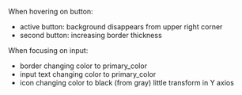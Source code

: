 When hovering on button:
- active button: background disappears from upper right corner
- second button: increasing border thickness 

When focusing on input:
- border changing color to primary_color
- input text changing color to primary_color
- icon changing color to black (from gray) little transform in Y axios